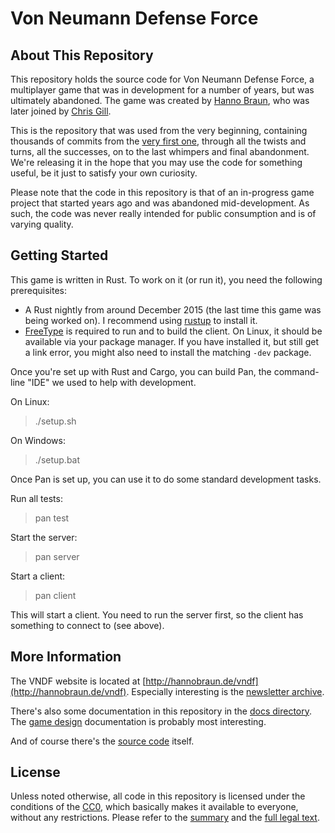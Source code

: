 # Von Neumann Defense Force

## About This Repository

This repository holds the source code for Von Neumann Defense Force, a multiplayer game that was in development for a number of years, but was ultimately abandoned. The game was created by [Hanno Braun](https://github.com/hannobraun), who was later joined by [Chris Gill](https://github.com/viperscape).

This is the repository that was used from the very beginning, containing thousands of commits from the [very first one](https://github.com/hannobraun/vndf/commit/aeb419ea66cf03a783bdd18b4ef4b6ce6980f9a8), through all the twists and turns, all the successes, on to the last whimpers and final abandonment. We're releasing it in the hope that you may use the code for something useful, be it just to satisfy your own curiosity.

Please note that the code in this repository is that of an in-progress game project that started years ago and was abandoned mid-development. As such, the code was never really intended for public consumption and is of varying quality.


## Getting Started

This game is written in Rust. To work on it (or run it), you need the following prerequisites:
- A Rust nightly from around December 2015 (the last time this game was being worked on). I recommend using [rustup](http://rustup.rs) to install it.
- [FreeType](http://www.freetype.org/) is required to run and to build the
  client. On Linux, it should be available via your package manager. If you have
  installed it, but still get a link error, you might also need to install the
  matching `-dev` package.

Once you're set up with Rust and Cargo, you can build Pan, the command-line "IDE" we used to help with development.

On Linux:

> ./setup.sh

On Windows:

> ./setup.bat

Once Pan is set up, you can use it to do some standard development tasks.

Run all tests:

> pan test

Start the server:

> pan server

Start a client:

> pan client

This will start a client. You need to run the server first, so the client has something to connect to (see above).


## More Information

The VNDF website is located at [http://hannobraun.de/vndf](http://hannobraun.de/vndf). Especially interesting is the [newsletter archive](http://hannobraun.de/vndf/news/).

There's also some documentation in this repository in the [docs directory](https://github.com/hannobraun/vndf/tree/master/docs). The [game design](https://github.com/hannobraun/vndf/blob/master/docs/game-design/start-here.md) documentation is probably most interesting.

And of course there's the [source code](https://github.com/hannobraun/vndf/tree/master/source/rust/vndf) itself.


## License

Unless noted otherwise, all code in this repository is licensed under the conditions of the [CC0](https://creativecommons.org/publicdomain/zero/1.0/), which basically makes it available to everyone, without any restrictions. Please refer to the [summary](https://creativecommons.org/publicdomain/zero/1.0/) and the [full legal text](https://creativecommons.org/publicdomain/zero/1.0/legalcode).
